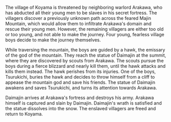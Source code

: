 <!-- Daimajin Strikes Again (1966) -->

The village of Koyama is threatened by neighboring warlord Arakawa, who has abducted all their young men to be slaves in his secret fortress. The villagers discover a previously unknown path across the feared Majin Mountain, which would allow them to infiltrate Arakawa's domain and rescue their young men. However, the remaining villagers are either too old or too young, and not able to make the journey. Four young, fearless village boys decide to make the journey themselves.

While traversing the mountain, the boys are guided by a hawk, the emissary of the god of the mountain. They reach the statue of Daimajin at the summit, where they are discovered by scouts from Arakawa. The scouts pursue the boys during a fierce blizzard and nearly kill them, until the hawk attacks and kills them instead. The hawk perishes from its injuries. One of the boys, Tsurukichi, buries the hawk and decides to throw himself from a cliff to appease the mountain god and save his friends. The statue of Daimajin awakens and saves Tsurukichi, and turns its attention towards Arakawa.

Daimajin arrives at Arakawa's fortress and destroys his army. Arakawa himself is captured and slain by Daimajin. Daimajin's wrath is satisfied and the statue dissolves into the snow. The enslaved villagers are freed and return to Koyama.